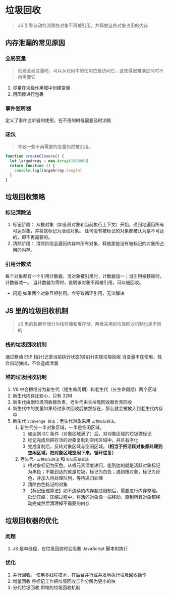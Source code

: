 # 垃圾回收

> JS 引擎自动检测哪些对象不再被引用，并释放这些对象占用的内存

## 内存泄漏的常见原因

### 全局变量

> 创建全局变量时，可以从代码中的任何位置访问它，这使得很难确定何时不再需要它

1. 尽量在块级作用域中创建变量
2. 用函数进行包裹

### 事件监听器

定义了事件监听器的使用，在不用的时候需要及时消耗

### 闭包

> 导致一些不再需要的变量仍然被引用。

```js
function createClosure() {
  let largeArray = new Array(1000000)
  return function () {
    console.log(largeArray.length)
  }
}
```

## 垃圾回收策略

### 标记清除法

1. 标记阶段：
   从根对象（如全局对象和当前执行上下文）开始，递归地遍历所有可达对象，并将其标记为活动对象。
   任何没有被标记的对象都被认为是不可达的，即不再需要的。
2. 清除阶段：
   清除阶段会遍历内存中所有对象，释放那些没有被标记的对象所占用的内存。

### 引用计数法

每个对象都有一个引用计数器，当对象被引用时，计数器加一；当引用被移除时，计数器减一。
当计数器为零时，说明该对象不再被引用，可以被回收。

- 问题
  如果两个对象互相引用。会导致循环引用，无法解决

## JS 里的垃圾回收机制

> JS 里的数据存储分为栈存储和堆存储，两者采用的垃圾回收机制也是不同的

### 栈的垃圾回收机制

通过移动 ESP 指针(记录当前执行状态的指针)实现垃圾回收
当变量不在使用，栈会自动弹出，不会造成泄漏

### 堆的垃圾回收机制

1. V8 中会把堆分为新生代（短生命周期）和老生代（长生命周期）两个区域
2. 新生代内存比较小，只有 32M
3. 新生代由副垃圾回收器负责，老生代由主垃圾回收器负责回收
4. 新生代中的变量如果经过多次回收后依然存在，那么就会被放入到老生代内存中
5. 新生代 `Scavenge 算法`；老生代对象采用 `三色标记算法`。
   1. 新生代分一半对象区域，一半是空闲区域。
      1. 如达到 GC 条件（对象区域满了）后，对对象区域的垃圾做标记
      2. 标记完成后把存活的对象复制到空闲区域中，并且有序化
      3. 完成复制后，反转对象区域与空闲区域。**（相当于把活跃对象都处理到空闲区域，把对象区域空闲下来，循环往复）**
   2. 老生代- `三色标记算法` 和 `标记压缩算法`
      1. 根对象标记为灰色。从根元素深度递归，能到达的就是活跃对象标记为黑色；不能到达的就是垃圾，标记为白色；遇到根对象，标记为灰色，并加入待处理队列，等待递归处理
      2. 清除白色标记的对象
      3. 【标记压缩算法】如不连续的内存超过限制后，需要进行内存整理。启动压缩：压缩过程中，将活的对象像一端移动，直到所有对象都移动完成然后清理掉不需要的内存

## 垃圾回收器的优化

### 问题

1. JS 是单线程，在垃圾回收时会阻塞 JavaScript 脚本的执行

### 优化

1. 并行回收。
   使用多线程技术，在后台并行或并发地执行垃圾回收操作
2. 增量回收
   将标记工作把垃圾回收工作分解为更小的块
3. 分代垃圾回收
   即堆的垃圾回收机制
